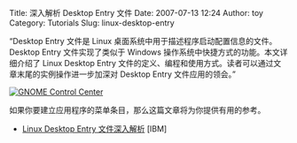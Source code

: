 Title: 深入解析 Desktop Entry 文件
Date: 2007-07-13 12:24
Author: toy
Category: Tutorials
Slug: linux-desktop-entry

“Desktop Entry 文件是 Linux
桌面系统中用于描述程序启动配置信息的文件。Desktop Entry 文件实现了类似于
Windows 操作系统中快捷方式的功能。本文详细介绍了 Linux Desktop Entry
文件的定义、编程和使用方式。读者可以通过文章末尾的实例操作进一步加深对
Desktop Entry 文件应用的领会。”

[![GNOME Control
Center](http://i.linuxtoy.org/i/2007/07/gnome-control-center_s.jpg)](http://i.linuxtoy.org/i/2007/07/gnome-control-center.png)

如果你要建立应用程序的菜单条目，那么这篇文章将为你提供有用的参考。

- [Linux Desktop Entry
文件深入解析](http://www.ibm.com/developerworks/cn/linux/l-cn-dtef/index.html)
[IBM]
